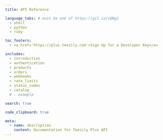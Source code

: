 ```yaml
---
title: API Reference

language_tabs: # must be one of https://git.io/vQNgJ
  - shell
  - python
  - ruby

toc_footers:
  - <a href='https://plus.teezily.com'>Sign Up for a Developer Key</a>

includes:
  - introduction
  - authentication
  - products
  - orders
  - webhooks
  - rate_limits
  - status_codes
  - catalog
  # - example

search: true

code_clipboard: true

meta:
  - name: description
    content: Documentation for Teezily Plus API
---
```

